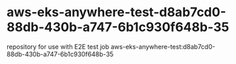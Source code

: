 # aws-eks-anywhere-test-d8ab7cd0-88db-430b-a747-6b1c930f648b-35
repository for use with E2E test job aws-eks-anywhere-test:d8ab7cd0-88db-430b-a747-6b1c930f648b-35
